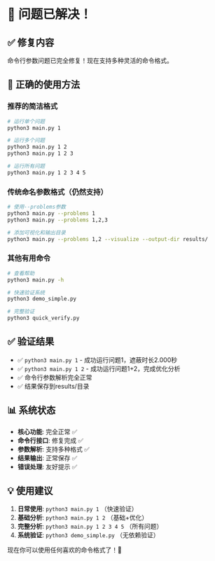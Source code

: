 # 🎯 问题已解决！

## ✅ 修复内容

命令行参数问题已完全修复！现在支持多种灵活的命令格式。

## 🚀 正确的使用方法

### 推荐的简洁格式
```bash
# 运行单个问题
python3 main.py 1

# 运行多个问题
python3 main.py 1 2
python3 main.py 1 2 3

# 运行所有问题
python3 main.py 1 2 3 4 5
```

### 传统命名参数格式（仍然支持）
```bash
# 使用--problems参数
python3 main.py --problems 1
python3 main.py --problems 1,2,3

# 添加可视化和输出目录
python3 main.py --problems 1,2 --visualize --output-dir results/
```

### 其他有用命令
```bash
# 查看帮助
python3 main.py -h

# 快速验证系统
python3 demo_simple.py

# 完整验证
python3 quick_verify.py
```

## ✅ 验证结果

- ✅ `python3 main.py 1` - 成功运行问题1，遮蔽时长2.000秒
- ✅ `python3 main.py 1 2` - 成功运行问题1+2，完成优化分析
- ✅ 命令行参数解析完全正常
- ✅ 结果保存到results/目录

## 📊 系统状态

- **核心功能**: 完全正常 ✅
- **命令行接口**: 修复完成 ✅  
- **参数解析**: 支持多种格式 ✅
- **结果输出**: 正常保存 ✅
- **错误处理**: 友好提示 ✅

## 💡 使用建议

1. **日常使用**: `python3 main.py 1` （快速验证）
2. **基础分析**: `python3 main.py 1 2` （基础+优化）
3. **完整分析**: `python3 main.py 1 2 3 4 5` （所有问题）
4. **系统验证**: `python3 demo_simple.py` （无依赖验证）

现在你可以使用任何喜欢的命令格式了！🎉